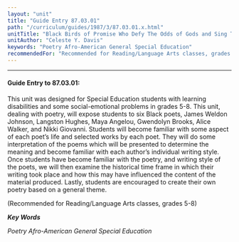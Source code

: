 ```yaml
---
layout: "unit"
title: "Guide Entry 87.03.01"
path: "/curriculum/guides/1987/3/87.03.01.x.html"
unitTitle: "Black Birds of Promise Who Defy The Odds of Gods and Sing Their Songs"
unitAuthor: "Celeste Y. Davis"
keywords: "Poetry Afro-American General Special Education"
recommendedFor: "Recommended for Reading/Language Arts classes, grades 5-8"
---
```

<body>
<hr/>
<h4>
Guide Entry to 87.03.01:
</h4>
This unit was designed for Special Education students with learning disabilities and some social-emotional problems in grades 5-8. This unit, dealing with poetry, will expose students to six Black poets, James Weldon Johnson, Langston Hughes, Maya Angelou, Gwendolyn Brooks, Alice Walker, and Nikki Giovanni. Students will become familiar with some aspect of each poet’s life and selected works by each poet. They will do some interpretation of the poems which will be presented to determine the meaning and become familiar with each author’s individual writing style. Once students have become familiar with the poetry, and writing style of the poets, we will then examine the historical time frame in which their writing took place and how this may have influenced the content of the material produced. Lastly, students are encouraged to create their own poetry based on a general theme.
<p>
(Recommended for Reading/Language Arts classes, grades 5-8)
</p>
<p>
<b>
<i>
Key Words
</i>
</b>
<br/>
</p>
<p>
<i>
Poetry Afro-American General Special Education
</i>
</p>
</body>